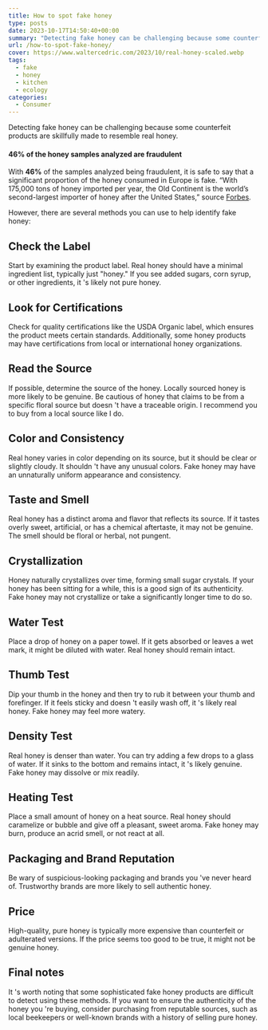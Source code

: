 ```yaml
---
title: How to spot fake honey
type: posts
date: 2023-10-17T14:50:40+00:00
summary: "Detecting fake honey can be challenging because some counterfeit products are skillfully made to resemble real honey. However, there are several methods you can use to help identify fake honey:"
url: /how-to-spot-fake-honey/
cover: https://www.waltercedric.com/2023/10/real-honey-scaled.webp
tags:
  - fake
  - honey
  - kitchen
  - ecology
categories:
  - Consumer
---
```

Detecting fake honey can be challenging because some counterfeit products are skillfully made to resemble real honey.

#### **46%** of the honey samples analyzed are fraudulent

With **46%** of the samples analyzed being fraudulent, it is safe to say that a significant proportion of the honey consumed in Europe is fake. “With 175,000 tons of honey imported per year, the Old Continent is the world’s second-largest importer of honey after the United States,” source [Forbes](https://www.forbes.com/sites/ceciliarodriguez/2023/03/24/half-of-the-honey-in-european-markets-is-fake-alerts-eu-investigation/#).

However, there are several methods you can use to help identify fake honey:

## **Check the Label**

Start by examining the product label. Real honey should have a minimal ingredient list, typically just "honey." If you see added sugars, corn syrup, or other ingredients, it 's likely not pure honey.

## **Look for Certifications**

Check for quality certifications like the USDA Organic label, which ensures the product meets certain standards. Additionally, some honey products may have certifications from local or international honey organizations.

## **Read the Source**

If possible, determine the source of the honey. Locally sourced honey is more likely to be genuine. Be cautious of honey that claims to be from a specific floral source but doesn 't have a traceable origin. I recommend you to buy from a local source like I do.

## **Color and Consistency**

Real honey varies in color depending on its source, but it should be clear or slightly cloudy. It shouldn 't have any unusual colors. Fake honey may have an unnaturally uniform appearance and consistency.

## **Taste and Smell**

Real honey has a distinct aroma and flavor that reflects its source. If it tastes overly sweet, artificial, or has a chemical aftertaste, it may not be genuine. The smell should be floral or herbal, not pungent.

## **Crystallization**

Honey naturally crystallizes over time, forming small sugar crystals. If your honey has been sitting for a while, this is a good sign of its authenticity. Fake honey may not crystallize or take a significantly longer time to do so.

## **Water Test**

Place a drop of honey on a paper towel. If it gets absorbed or leaves a wet mark, it might be diluted with water. Real honey should remain intact.

## **Thumb Test**

Dip your thumb in the honey and then try to rub it between your thumb and forefinger. If it feels sticky and doesn 't easily wash off, it 's likely real honey. Fake honey may feel more watery.

## **Density Test**

Real honey is denser than water. You can try adding a few drops to a glass of water. If it sinks to the bottom and remains intact, it 's likely genuine. Fake honey may dissolve or mix readily.

## **Heating Test**

Place a small amount of honey on a heat source. Real honey should caramelize or bubble and give off a pleasant, sweet aroma. Fake honey may burn, produce an acrid smell, or not react at all.

## **Packaging and Brand Reputation**

Be wary of suspicious-looking packaging and brands you 've never heard of. Trustworthy brands are more likely to sell authentic honey.

## **Price**

High-quality, pure honey is typically more expensive than counterfeit or adulterated versions. If the price seems too good to be true, it might not be genuine honey.

## Final notes

It 's worth noting that some sophisticated fake honey products are difficult to detect using these methods. If you want to ensure the authenticity of the honey you 're buying, consider purchasing from reputable sources, such as local beekeepers or well-known brands with a history of selling pure honey.

